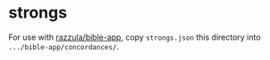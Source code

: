 # strongs

For use with [razzula/bible-app](https://github.com/Razzula/bible-app), copy `strongs.json` this directory into `.../bible-app/concordances/`.
